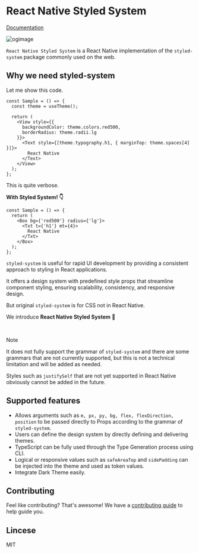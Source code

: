 # React Native Styled System

[Documentation](https://mj-studio-library.github.io/react-native-styled-system/)

![ogimage](https://github.com/mj-studio-library/react-native-styled-system/assets/33388801/13d03f17-cc7a-45a8-8f63-24b75dade0ff)


`React Native Styled System` is a React Native implementation
of the `styled-system` package commonly used on the web.

## Why we need styled-system

Let me show this code.

```tsx
const Sample = () => {
  const theme = useTheme();

  return (
    <View style={{
      backgroundColor: theme.colors.red500,
      borderRadius: theme.radii.lg
    }}>
      <Text style={[theme.typography.h1, { marginTop: theme.spaces[4] }]}>
        React Native
      </Text>
    </View>
  );
};
```

This is quite verbose.

**With Styled System! 👇**

```tsx
const Sample = () => {
  return (
    <Box bg={'red500'} radius={'lg'}>
      <Txt t={'h1'} mt={4}>
        React Native
      </Txt>
    </Box>
  );
};
```

`styled-system` is useful for rapid UI development by providing a consistent approach to styling in React applications.

It offers a design system with predefined style props that streamline component styling, ensuring scalability, consistency, and responsive design.

But original `styled-system` is for CSS not in React Native.

We introduce **React Native Styled System** 🎉

&nbsp;

> [!NOTE]
> It does not fully support the grammar of `styled-system` and there are some grammars that are not currently supported, but this is not a technical limitation and will be added as needed.
> 
> Styles such as `justifySelf` that are not yet supported in React Native obviously cannot be added in the future.

## Supported features

- Allows arguments such as `m, px, py, bg, flex, flexDirection, position` to be passed directly to Props according to the grammar of `styled-system`.
- Users can define the design system by directly defining and delivering themes.
- TypeScript can be fully used through the Type Generation process using CLI.
- Logical or responsive values such as `safeAreaTop` and `sidePadding` can be injected into the theme and used as token values.
- Integrate Dark Theme easily.

## Contributing

Feel like contributing? That's awesome! We have a
[contributing guide](./CONTRIBUTING.md) to help guide you.

## Lincese

MIT
